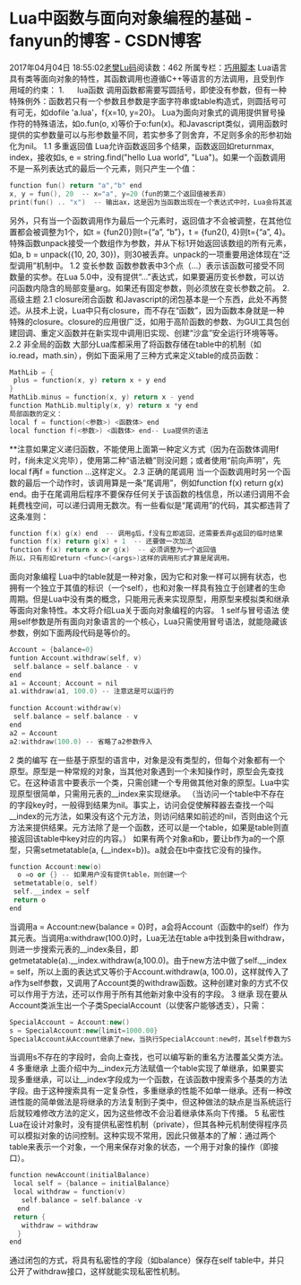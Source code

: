 # Lua中函数与面向对象编程的基础 - fanyun的博客 - CSDN博客
2017年04月04日 18:55:02[老樊Lu码](https://me.csdn.net/fanyun_01)阅读数：462
所属专栏：[巧用脚本](https://blog.csdn.net/column/details/15130.html)
Lua语言具有类等面向对象的特性，其函数调用也遵循C++等语言的方法调用，且受到作用域的约束：
1.      lua函数
调用函数都需要写圆括号，即使没有参数，但有一种特殊例外：函数若只有一个参数且参数是字面字符串或table构造式，则圆括号可有可无，如dofile 'a.lua'，f{x=10, y=20}。
Lua为面向对象式的调用提供冒号操作符的特殊语法，如o.fun(o, x)等价于o:fun(x)。和Javascript类似，调用函数时提供的实参数量可以与形参数量不同，若实参多了则舍弃，不足则多余的形参初始化为nil。
1.1 多重返回值
Lua允许函数返回多个结果，函数返回如returnmax, index，接收如s, e = string.find("hello Lua world", "Lua")。如果一个函数调用不是一系列表达式的最后一个元素，则只产生一个值： 
```cpp
function fun() return "a","b" end
x, y = fun(), 20  -- x="a", y=20（fun的第二个返回值被丢弃）
print(fun() .. "x")  -- 输出ax，这是因为当函数出现在一个表达式中时，Lua会将其返回值数量调整为1
```
另外，只有当一个函数调用作为最后一个元素时，返回值才不会被调整，在其他位置都会被调整为1个，如t = {fun2()}则t={“a”, “b”}，t = {fun2(), 4}则t={“a”, 4}。
特殊函数unpack接受一个数组作为参数，并从下标1开始返回该数组的所有元素，如a, b = unpack({10, 20, 30})，则30被丢弃。unpack的一项重要用途体现在“泛型调用”机制中。
1.2 变长参数
函数参数表中3个点（…）表示该函数可接受不同数量的实参。在Lua 5.0中，没有提供“…”表达式，如果要遍历变长参数，可以访问函数内隐含的局部变量arg。如果还有固定参数，则必须放在变长参数之前。
2. 高级主题
2.1 closure闭合函数
和Javascript的闭包基本是一个东西，此处不再赘述。从技术上说，Lua中只有closure，而不存在“函数”，因为函数本身就是一种特殊的closure。closure的应用很广泛，如用于高阶函数的参数、为GUI工具包创建回调、重定义函数并在新实现中调用旧实现、创建“沙盒”安全运行环境等等。
2.2 非全局的函数
大部分Lua库都采用了将函数存储在table中的机制（如io.read，math.sin），例如下面采用了三种方式来定义table的成员函数：
```cpp
MathLib = {
 plus = function(x, y) return x + y end
}
MathLib.minus = function(x, y) return x - yend
function MathLib.multiply(x, y) return x *y end
局部函数的定义：
local f = function(<参数>) <函数体> end
local function f(<参数>) <函数体> end-- Lua提供的语法
```
**注意如果定义递归函数，不能使用上面第一种定义方式（因为在函数体调用f时，f尚未定义完毕），使用第二种“语法糖”则没问题；或者使用“前向声明”，先local f再f = function ...这样定义。
2.3 正确的尾调用
当一个函数调用时另一个函数的最后一个动作时，该调用算是一条“尾调用”，例如function f(x) return g(x) end。由于在尾调用后程序不要保存任何关于该函数的栈信息，所以递归调用不会耗费栈空间，可以递归调用无数次。有一些看似是“尾调用”的代码，其实都违背了这条准则：
```cpp
function f(x) g(x) end  -- 调用g后，f没有立即返回，还需要丢弃g返回的临时结果
function f(x) return g(x) + 1  -- 还要做一次加法
function f(x) return x or g(x)  -- 必须调整为一个返回值
所以，只有形如return <func>(<args>)这样的调用形式才算是尾调用。
```
面向对象编程
Lua中的table就是一种对象，因为它和对象一样可以拥有状态，也拥有一个独立于其值的标识（一个self），也和对象一样具有独立于创建者的生命周期。但是Lua中没有类的概念，只能用元表来实现原型，用原型来模拟类和继承等面向对象特性。本文将介绍Lua关于面向对象编程的内容。
1 self与冒号语法
使用self参数是所有面向对象语言的一个核心，Lua只需使用冒号语法，就能隐藏该参数，例如下面两段代码是等价的。
```cpp
Account = {balance=0}
funtion Account.withdraw(self, v)
 self.balance = self.balance - v
end
a1 = Account; Account = nil
a1.withdraw(a1, 100.0) -- 注意这是可以运行的
 
function Account:withdraw(v)
 self.balance = self.balance - v
end
a2 = Account
a2:withdraw(100.0) -- 省略了a2参数传入
```
2 类的编写
在一些基于原型的语言中，对象是没有类型的，但每个对象都有一个原型。原型是一种常规的对象，当其他对象遇到一个未知操作时，原型会先查找它。在这种语言中要表示一个类，只需创建一个专用做其他对象的原型。Lua中实现原型很简单，只需用元表的__index来实现继承。
（当访问一个table中不存在的字段key时，一般得到结果为nil。事实上，访问会促使解释器去查找一个叫__index的元方法，如果没有这个元方法，则访问结果如前述的nil，否则由这个元方法来提供结果。元方法除了是一个函数，还可以是一个table，如果是table则直接返回该table中key对应的内容。）
如果有两个对象a和b，要让b作为a的一个原型，只需setmetatable(a, {__index=b})。a就会在b中查找它没有的操作。
```cpp
function Account:new(o)
  o =o or {} -- 如果用户没有提供table，则创建一个
 setmetatable(o, self)
 self.__index = self
 return o
end
```
当调用a = Account:new{balance = 0}时，a会将Account（函数中的self）作为其元表。当调用a:withdraw(100.0)时，Lua无法在table a中找到条目withdraw，则进一步搜索元表的__index条目，即getmetatable(a).__index.withdraw(a,100.0)。由于new方法中做了self.__index = self，所以上面的表达式又等价于Account.withdraw(a, 100.0)，这样就传入了a作为self参数，又调用了Account类的withdraw函数。这种创建对象的方式不仅可以作用于方法，还可以作用于所有其他新对象中没有的字段。
3 继承
现在要从Account类派生出一个子类SpecialAccount（以使客户能够透支），只需：
```cpp
SpecialAccount = Account:new()
s = SpecialAccount:new{limit=1000.00}
SpecialAccount从Account继承了new，当执行SpecialAccount:new时，其self参数为SpecialAccount，因此s的元表为SpecialAccount。
```
当调用s不存在的字段时，会向上查找，也可以编写新的重名方法覆盖父类方法。
4 多重继承
上面介绍中为__index元方法赋值一个table实现了单继承，如果要实现多重继承，可以让__index字段成为一个函数，在该函数中搜索多个基类的方法字段。由于这种搜索具有一定复杂性，多重继承的性能不如单一继承。还有一种改进性能的简单做法是将继承的方法复制到子类中，但这种做法的缺点是当系统运行后就较难修改方法的定义，因为这些修改不会沿着继承体系向下传播。
5 私密性
Lua在设计对象时，没有提供私密性机制（private），但其各种元机制使得程序员可以模拟对象的访问控制。这种实现不常用，因此只做基本的了解：通过两个table来表示一个对象，一个用来保存对象的状态，一个用于对象的操作（即接口）。
```cpp
function newAccount(initialBalance)
 local self = {balance = initialBalance}
 local withdraw = function(v)
   self.balance = self.balance -v
  end
 return {
   withdraw = withdraw
  }
end
```
通过闭包的方式，将具有私密性的字段（如balance）保存在self table中，并只公开了withdraw接口，这样就能实现私密性机制。
